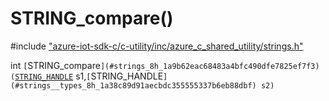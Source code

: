 # STRING_compare()

\#include ["azure-iot-sdk-c/c-utility/inc/azure_c_shared_utility/strings.h"](../iot-c-ref-strings-h.md)  

int `[`STRING_compare`](#strings_8h_1a9b62eac68483a4bfc490dfe7825ef7f3)(`[`STRING_HANDLE`](#strings__types_8h_1a38c89d91aecbdc355555337b6eb88dbf) s1,`[`STRING_HANDLE`](#strings__types_8h_1a38c89d91aecbdc355555337b6eb88dbf) s2)`


